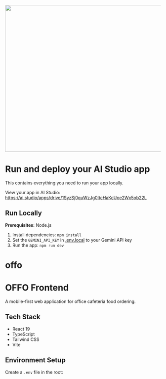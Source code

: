 <div align="center">
<img width="1200" height="475" alt="GHBanner" src="https://github.com/user-attachments/assets/0aa67016-6eaf-458a-adb2-6e31a0763ed6" />
</div>

# Run and deploy your AI Studio app

This contains everything you need to run your app locally.

View your app in AI Studio: https://ai.studio/apps/drive/1SyzSj0quWzJg0ItcHaKcUoe2Wx5ob22L

## Run Locally

**Prerequisites:**  Node.js


1. Install dependencies:
   `npm install`
2. Set the `GEMINI_API_KEY` in [.env.local](.env.local) to your Gemini API key
3. Run the app:
   `npm run dev`
# offo



# OFFO Frontend

A mobile-first web application for office cafeteria food ordering.

## Tech Stack
- React 19
- TypeScript
- Tailwind CSS
- Vite

## Environment Setup
Create a `.env` file in the root:
